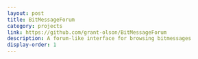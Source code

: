 ```yaml
---
layout: post
title: BitMessageForum
category: projects
link: https://github.com/grant-olson/BitMessageForum
description: A forum-like interface for browsing bitmessages
display-order: 1
---
```


